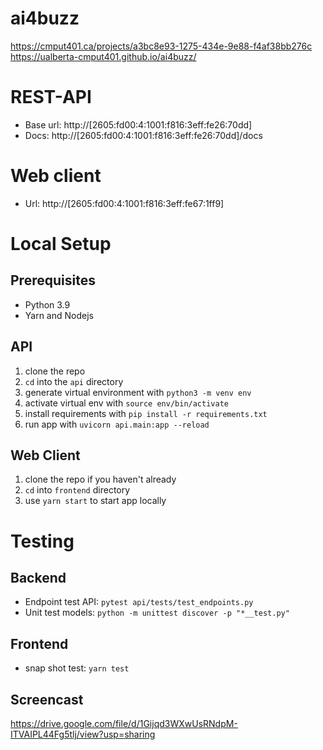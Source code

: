 # ai4buzz
https://cmput401.ca/projects/a3bc8e93-1275-434e-9e88-f4af38bb276c
https://ualberta-cmput401.github.io/ai4buzz/

# REST-API

- Base url: http://[2605:fd00:4:1001:f816:3eff:fe26:70dd]
- Docs: http://[2605:fd00:4:1001:f816:3eff:fe26:70dd]/docs

# Web client

- Url: http://[2605:fd00:4:1001:f816:3eff:fe67:1ff9]

# Local Setup

## Prerequisites

- Python 3.9
- Yarn and Nodejs

## API

1. clone the repo
2. `cd` into the `api` directory
3. generate virtual environment with `python3 -m venv env`
4. activate virtual env with `source env/bin/activate`
5. install requirements with `pip install -r requirements.txt`
6. run app with `uvicorn api.main:app --reload`

## Web Client

1. clone the repo if you haven't already
2. `cd` into `frontend` directory
3. use `yarn start` to start app locally

# Testing

## Backend

- Endpoint test API: `pytest api/tests/test_endpoints.py`
- Unit test models: `python -m unittest discover -p "*__test.py"`

## Frontend

- snap shot test: `yarn test`

## Screencast
https://drive.google.com/file/d/1Gijqd3WXwUsRNdpM-ITVAIPL44Fg5tlj/view?usp=sharing
